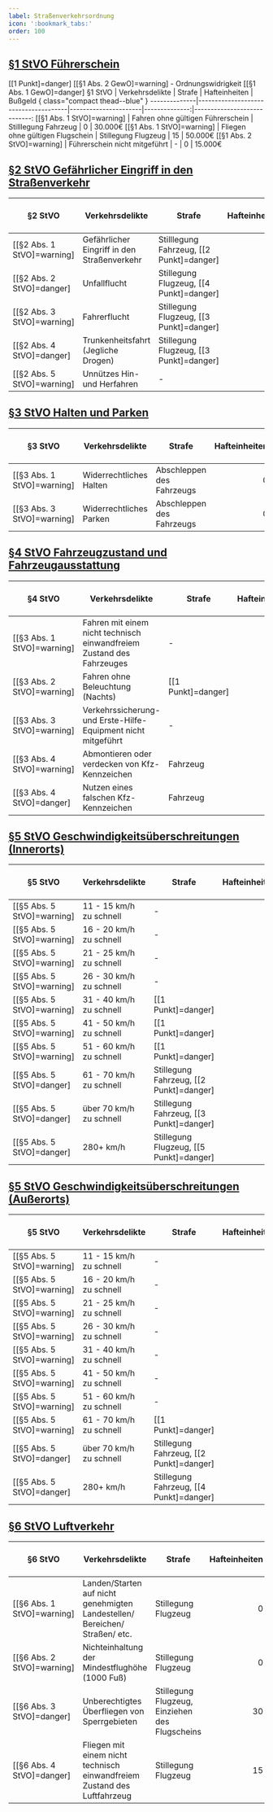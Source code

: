 ```yaml
---
label: Straßenverkehrsordnung
icon: ':bookmark_tabs:'
order: 100
---
```


## [§1 StVO Führerschein](../Gesetze/StVO.md#1-stvo-führerschein)

[[1 Punkt]=danger]
[[§1 Abs. 2 GewO]=warning] - Ordnungswidrigkeit
[[§1 Abs. 1 GewO]=danger]
§1 StVO        | Verkehrsdelikte              | Strafe               | Hafteinheiten | Bußgeld  { class="compact thead--blue" }
--------------|--------------------------------------|----------------------|--------------:|----------------------------:
[[§1 Abs. 1 StVO]=warning] | Fahren ohne gültigen Führerschein          | Stilllegung Fahrzeug                    |             0 |                    30.000€
[[§1 Abs. 1 StVO]=warning] | Fliegen ohne gültigen Flugschein | Stillegung Flugzeug | 15 | 50.000€
[[§1 Abs. 2 StVO]=warning] | Führerschein nicht mitgeführt | - | 0 | 15.000€

## [§2 StVO Gefährlicher Eingriff in den Straßenverkehr](../Gesetze/StVO.md#2-stvo-gefährlicher-eingriff-in-den-straßenverkehr)
§2 StVO        | Verkehrsdelikte              | Strafe               | Hafteinheiten | Bußgeld  { class="compact thead--blue" }
--------------|--------------------------------------|----------------------|--------------:|----------------------------:
[[§2 Abs. 1 StVO]=warning] | Gefährlicher Eingriff in den Straßenverkehr          | Stilllegung Fahrzeug,  [[2 Punkt]=danger]   |             0 |       20.000€
[[§2 Abs. 2 StVO]=danger] | Unfallflucht | Stillegung Flugzeug, [[4 Punkt]=danger] | 10 | 40.000€
[[§2 Abs. 3 StVO]=warning] | Fahrerflucht | Stillegung Flugzeug, [[3 Punkt]=danger] | 0 | 40.000€
[[§2 Abs. 4 StVO]=danger] | Trunkenheitsfahrt (Jegliche Drogen) | Stillegung Flugzeug, [[3 Punkt]=danger] | 10 | 40.000€
[[§2 Abs. 5 StVO]=warning] | Unnützes Hin- und Herfahren | - | 0 | 30.000€

## [§3 StVO Halten und Parken](../Gesetze/StVO.md#3-stvo-halten-und-parken)

§3 StVO        | Verkehrsdelikte              | Strafe               | Hafteinheiten | Bußgeld  { class="compact thead--blue" }
--------------|--------------------------------------|----------------------|--------------:|----------------------------:
[[§3 Abs. 1 StVO]=warning] | Widerrechtliches Halten      | Abschleppen des Fahrzeugs   |             0 |       10.000€
[[§3 Abs. 3 StVO]=warning] | Widerrechtliches Parken      | Abschleppen des Fahrzeugs   |             0 |       15.000€

## [§4 StVO Fahrzeugzustand und Fahrzeugausstattung](../Gesetze/StVO.md#4-stvo-fahrzeugzustand-und-fahrzeugausstattung)

§4 StVO        | Verkehrsdelikte              | Strafe               | Hafteinheiten | Bußgeld  { class="compact thead--blue" }
--------------|--------------------------------------|----------------------|--------------:|----------------------------:
[[§3 Abs. 1 StVO]=warning] | Fahren mit einem nicht technisch einwandfreiem Zustand des Fahrzeuges |- |             0 |       10.000€
[[§3 Abs. 2 StVO]=warning] | Fahren ohne Beleuchtung (Nachts) | [[1 Punkt]=danger] |             0 |       10.000€
[[§3 Abs. 3 StVO]=warning] | Verkehrssicherung- und Erste-Hilfe-Equipment nicht mitgeführt | - |             0 |       10.000€
[[§3 Abs. 4 StVO]=warning] | Abmontieren oder verdecken von Kfz-Kennzeichen | Fahrzeug |             0 |       30.000€
[[§3 Abs. 4 StVO]=danger] | Nutzen eines falschen Kfz-Kennzeichen | Fahrzeug |             10 |       45.000€

## [§5 StVO Geschwindigkeitsüberschreitungen (Innerorts)](../Gesetze/StVO.md#5-stvo-geschwindigkeit-und-verkehrszeichen)

§5 StVO        | Verkehrsdelikte              | Strafe               | Hafteinheiten | Bußgeld  { class="compact thead--blue" }
--------------|--------------------------------------|----------------------|--------------:|----------------------------:
[[§5 Abs. 5 StVO]=warning] | 11 - 15 km/h zu schnell | - |             0 |       6.000€
[[§5 Abs. 5 StVO]=warning] | 16 - 20 km/h zu schnell | - |             0 |       8.000€
[[§5 Abs. 5 StVO]=warning] | 21 - 25 km/h zu schnell | - |             0 |       10.000€
[[§5 Abs. 5 StVO]=warning] | 26 - 30 km/h zu schnell | - |             0 |       12.000€
[[§5 Abs. 5 StVO]=warning] | 31 - 40 km/h zu schnell | [[1 Punkt]=danger] |             0 |       14.000€
[[§5 Abs. 5 StVO]=warning] | 41 - 50 km/h zu schnell | [[1 Punkt]=danger] |             0 |       16.000€
[[§5 Abs. 5 StVO]=warning] | 51 - 60 km/h zu schnell | [[1 Punkt]=danger] |             0 |       18.000€
[[§5 Abs. 5 StVO]=danger] | 61 - 70 km/h zu schnell | Stillegung Fahrzeug, [[2 Punkt]=danger] |             10 |       20.000€
[[§5 Abs. 5 StVO]=danger] | über 70 km/h zu schnell | Stillegung Fahrzeug, [[3 Punkt]=danger] |             15 |       25.000€
[[§5 Abs. 5 StVO]=danger] | 280+ km/h | Stillegung Flugzeug, [[5 Punkt]=danger] |             20 |       30.000€

## [§5 StVO Geschwindigkeitsüberschreitungen (Außerorts)](../Gesetze/StVO.md#5-stvo-geschwindigkeit-und-verkehrszeichen)

§5 StVO        | Verkehrsdelikte              | Strafe               | Hafteinheiten | Bußgeld  { class="compact thead--blue" }
--------------|--------------------------------------|----------------------|--------------:|----------------------------:
[[§5 Abs. 5 StVO]=warning] | 11 - 15 km/h zu schnell | - |             0 |       2.000€
[[§5 Abs. 5 StVO]=warning] | 16 - 20 km/h zu schnell | - |             0 |       3.000€
[[§5 Abs. 5 StVO]=warning] | 21 - 25 km/h zu schnell | - |             0 |       4.000€
[[§5 Abs. 5 StVO]=warning] | 26 - 30 km/h zu schnell | - |             0 |       5.000€
[[§5 Abs. 5 StVO]=warning] | 31 - 40 km/h zu schnell | - |             0 |       6.000€
[[§5 Abs. 5 StVO]=warning] | 41 - 50 km/h zu schnell | - |             0 |       7.000€
[[§5 Abs. 5 StVO]=warning] | 51 - 60 km/h zu schnell | - |             0 |       8.000€
[[§5 Abs. 5 StVO]=warning] | 61 - 70 km/h zu schnell | [[1 Punkt]=danger] |             0 |       15.000€
[[§5 Abs. 5 StVO]=danger] | über 70 km/h zu schnell | Stillegung Fahrzeug, [[2 Punkt]=danger] |             10 |       20.000€
[[§5 Abs. 5 StVO]=danger] | 280+ km/h | Stillegung Fahrzeug, [[4 Punkt]=danger] |             15 |       25.000€

## [§6 StVO Luftverkehr](../Gesetze/StVO.md#6-stvo-luftverkehr)

§6 StVO        | Verkehrsdelikte              | Strafe               | Hafteinheiten | Bußgeld  { class="compact thead--blue" }
--------------|--------------------------------------|----------------------|--------------:|----------------------------:
[[§6 Abs. 1 StVO]=warning] | Landen/Starten auf nicht genehmigten Landestellen/ Bereichen/ Straßen/ etc. | Stillegung Flugzeug |             0 |       50.000€
[[§6 Abs. 2 StVO]=warning] | Nichteinhaltung der Mindestflughöhe (1000 Fuß) | Stillegung Flugzeug |             0 |       50.000€
[[§6 Abs. 3 StVO]=danger] | Unberechtigtes Überfliegen von Sperrgebieten | Stillegung Flugzeug, Einziehen des Flugscheins |             30 |       100.000€
[[§6 Abs. 4 StVO]=danger] | Fliegen mit einem nicht technisch einwandfreiem Zustand des Luftfahrzeug | Stillegung Flugzeug |             15 |       50.000€

<style>
.sidebar-right {
    display: none;
}
</style>
